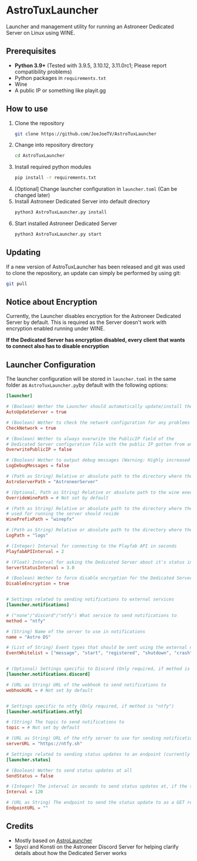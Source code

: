 # AstroTuxLauncher


Launcher and management utility for running an Astroneer Dedicated Server on Linux using WINE.

## Prerequisites

- **Python 3.9+** (Tested with 3.9.5, 3.10.12, 3.11.0rc1; Please report compatibility problems)
- Python packages in `requirements.txt`
- Wine
- A public IP or something like playit.gg

## How to use

1. Clone the repository
    ```sh
    git clone https://github.com/JoeJoeTV/AstroTuxLauncher
    ```
2. Change into repository directory
    ```sh
    cd AstroTuxLauncher
    ```
3. Install required python modules
    ```sh
    pip install -r requirements.txt
    ```
4. [Optional] Change launcher configuration in `launcher.toml` (Can be changed later)
5. Install Astroneer Dedicated Server into default directory
    ```sh
    python3 AstroTuxLauncher.py install
    ```
6. Start installed Astroneer Dedicated Server
    ```sh
    python3 AstroTuxLauncher.py start
    ```

## Updating

If a new version of AstroTuxLauncher has been released and git was used to clone the repository, an update can simply be performed by using git:

```sh
git pull
```

## Notice about Encryption

Currently, the Launcher disables encryption for the Astroneer Dedicated Server by default. This is required as the Server doesn't work with encryption enabled running under WINE.

**If the Dedicated Server has encryption disabled, every client that wants to connect also has to disable encryption**

## Launcher Configuration

The launcher configuration will be stored in `launcher.toml` in the same folder as `AstroTuxLauncher.py`by default with the following options:
```toml
[launcher]

# (Boolean) Wether the Launcher should automatically update/install the Astroneer Dedicated Server at start
AutoUpdateServer = true

# (Boolean) Wether to check the network configuration for any problems
CheckNetwork = true

# (Boolean) Wether to always overwrite the PublicIP field of the
# Dedicated Server configuration file with the public IP gotten from an external service
OverwritePublicIP = false

# (Boolean) Wether to output debug messages (Warning: Highly increased output)
LogDebugMessages = false

# (Path as String) Relative or absolute path to the directory where the Astroneer Dedicated server should reside
AstroServerPath = "AstroneerServer"

# (Optional, Path as String) Relative or absolute path to the wine executable to override system binary
OverrideWinePath = # Not set by default

# (Path as String) Relative or absolute path to the directory where the WINE prefix
# used for running the server should reside
WinePrefixPath = "winepfx"

# (Path as String) Relative or absolute path to the directory where the log files should reside
LogPath = "logs"

# (Integer) Interval for connecting to the Playfab API in seconds
PlayfabAPIInterval = 2

# (Float) Interval for asking the Dedicated Server about it's status in seconds 
ServerStatusInterval = 3.0

# (Boolean) Wether to force disable encryption for the Dedicated Server
DisableEncryption = true


# Settings related to sending notifications to external services
[launcher.notifications]

# ("none"/"discord"/"ntfy") What service to send notifications to
method = "ntfy"

# (String) Name of the server to use in notifications
name = "Astro DS"

# (List of String) Event types that should be sent using the external notification method (By default all event types)
EventWhitelist = ["message", "start", "registered", "shutdown", "crash", "player_join", "player_leave", "command", "save", "savegame_change"]


# (Optional) Settings specific to Discord (Only required, if method is "discord")
[launcher.notifications.discord]

# (URL as String) URL of the webhook to send notifications to
webhookURL = # Not set by default


# Settings specific to ntfy (Only required, if method is "ntfy")
[launcher.notifications.ntfy]

# (String) The topic to send notifications to 
topic = # Not set by default

# (URL as String) URL of the ntfy server to use for sending notifications
serverURL = "https://ntfy.sh"

# Settings related to sending status updates to an endpoint (currently mostly just Uptime Kuma using the 'Push' monitor type)
[launcher.status]

# (Boolean) Wether to send status updates at all
SendStatus = false

# (Integer) The interval in seconds to send status updates at, if the status doesn't change in-between
Interval = 120

# (URL as String) The endpoint to send the status update to as a GET request with parameters
EndpointURL = ""
```


## Credits

- Mostly based on [AstroLauncher](https://github.com/ricky-davis/AstroLauncher)
- Spyci and Konsti on the Astroneer Discord Server for helping clarify details about how the Dedicated Server works